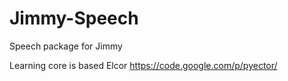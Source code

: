 Jimmy-Speech
============

Speech package for Jimmy


Learning core is based Elcor https://code.google.com/p/pyector/
